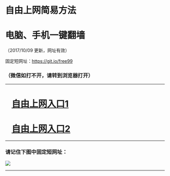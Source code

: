 ﻿# 自由上网简易方法

# 电脑、手机一键翻墙

（2017/10/09 更新，网址有效）

固定短网址：https://git.io/free99

### （微信如打不开，请转到浏览器打开）


***





# &nbsp;&nbsp; <a href="http://ft106921823.fwq-tz-1001.info/fwqtz01.html?t=100900117727 " target="_blank">自由上网入口1</a>
# &nbsp;&nbsp; <a href="http://ft15000542.fwq-tz-1002.info/fwqtz02.html?t=100900114048 " target="_blank">自由上网入口2</a>
***

### 请记住下图中固定短网址：

<img src="https://s3-us-west-2.amazonaws.com/fwq-1001/yjfq-20170905okok.png" /> 


***

